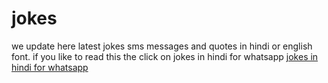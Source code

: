 # jokes
we update here latest jokes sms messages and quotes in hindi or english font.
if you like to read this the click on 
jokes in hindi for whatsapp
<a href="http://www.jokessmsquotes.com/">jokes in hindi for whatsapp
</a>
